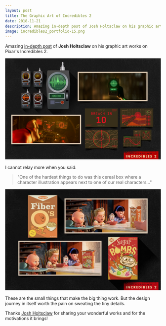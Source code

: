 ```yaml
---
layout: post
title: The Graphic Art of Incredibles 2
date: 2018-11-21
description: Amazing in-depth post of Josh Holtsclaw on his graphic art works on Pixar's Incredibles 2
image: incredibles2_portfolio-15.png
---
```


Amazing [in-depth post](http://joshholtsclaw.com/blog/2018/3/5/the-graphic-art-of-incredibles-2) of **Josh Holtsclaw** on his graphic art works on Pixar's Incredibles 2.

<img class="xwide" src="/assets/images/incredibles2_portfolio-15.png" alt="">

I cannot relay more when you said: 
> "One of the hardest things to do was this cereal box where a character illustration appears next to one of our real characters..."

![](/assets/images/incredibles2_portfolio-08.jpg)

These are the small things that make the big thing work. But the design journey in itself worth the pain on sweating the tiny details. 

Thanks [Josh Holtsclaw](http://joshholtsclaw.com) for sharing your wonderful works and for the motivations it brings!
